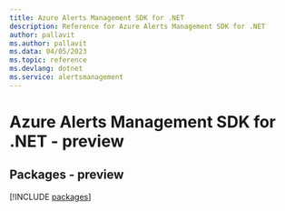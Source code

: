 ```yaml
---
title: Azure Alerts Management SDK for .NET
description: Reference for Azure Alerts Management SDK for .NET
author: pallavit
ms.author: pallavit
ms.data: 04/05/2023
ms.topic: reference
ms.devlang: dotnet
ms.service: alertsmanagement
---
```

# Azure Alerts Management SDK for .NET - preview
## Packages - preview
[!INCLUDE [packages](alerts-management-index.md)]